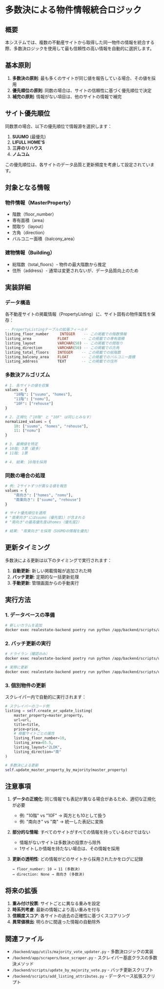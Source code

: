 # 多数決による物件情報統合ロジック

## 概要

本システムでは、複数の不動産サイトから取得した同一物件の情報を統合する際、多数決ロジックを使用して最も信頼性の高い情報を自動的に選択します。

## 基本原則

1. **多数決の原則**: 最も多くのサイトが同じ値を報告している場合、その値を採用
2. **優先順位の原則**: 同数の場合は、サイトの信頼性に基づく優先順位で決定
3. **補完の原則**: 情報がない項目は、他のサイトの情報で補完

## サイト優先順位

同数票の場合、以下の優先順位で情報源を選択します：

1. **SUUMO** (最優先)
2. **LIFULL HOME'S**
3. **三井のリハウス**
4. **ノムコム**

この優先順位は、各サイトのデータ品質と更新頻度を考慮して設定されています。

## 対象となる情報

### 物件情報（MasterProperty）
- 階数（floor_number）
- 専有面積（area）
- 間取り（layout）
- 方角（direction）
- バルコニー面積（balcony_area）

### 建物情報（Building）
- 総階数（total_floors）- 物件の最大階数から推定
- 住所（address）- 通常は変更されないが、データ品質向上のため

## 実装詳細

### データ構造

各不動産サイトの掲載情報（PropertyListing）に、サイト固有の物件属性を保存：

```sql
-- PropertyListingテーブルの拡張フィールド
listing_floor_number     INTEGER    -- この掲載での階数情報
listing_area            FLOAT      -- この掲載での専有面積
listing_layout          VARCHAR(50) -- この掲載での間取り
listing_direction       VARCHAR(50) -- この掲載での方角
listing_total_floors    INTEGER    -- この掲載での総階数
listing_balcony_area    FLOAT      -- この掲載でのバルコニー面積
listing_address         TEXT       -- この掲載での住所
```

### 多数決アルゴリズム

```python
# 1. 各サイトの値を収集
values = {
    "10階": ["suumo", "homes"],
    "11階": ["nomu"],
    "10F": ["rehouse"]
}

# 2. 正規化（"10階" と "10F" は同じとみなす）
normalized_values = {
    10: ["suumo", "homes", "rehouse"],
    11: ["nomu"]
}

# 3. 最頻値を特定
# 10階: 3票（最多）
# 11階: 1票

# 4. 結果: 10階を採用
```

### 同数の場合の処理

```python
# 例: 2サイトずつが異なる値を報告
values = {
    "南向き": ["homes", "nomu"],
    "南東向き": ["suumo", "rehouse"]
}

# サイト優先順位を適用
# "南東向き"にはsuumo（優先度1）が含まれる
# "南向き"の最高優先度はhomes（優先度2）

# 結果: "南東向き"を採用（SUUMOの情報を優先）
```

## 更新タイミング

多数決による更新は以下のタイミングで実行されます：

1. **自動更新**: 新しい掲載情報が追加された時
2. **バッチ更新**: 定期的な一括更新処理
3. **手動更新**: 管理画面からの手動実行

## 実行方法

### 1. データベースの準備

```bash
# 新しいカラムを追加
docker exec realestate-backend poetry run python /app/backend/scripts/add_listing_attributes.py
```

### 2. バッチ更新の実行

```bash
# ドライラン（確認のみ）
docker exec realestate-backend poetry run python /app/backend/scripts/update_by_majority_vote.py

# 実際に更新
docker exec realestate-backend poetry run python /app/backend/scripts/update_by_majority_vote.py --execute
```

### 3. 個別物件の更新

スクレイパー内で自動的に実行されます：

```python
# スクレイパーのコード例
listing = self.create_or_update_listing(
    master_property=master_property,
    url=url,
    title=title,
    price=price,
    # 掲載サイトごとの属性
    listing_floor_number=10,
    listing_area=65.5,
    listing_layout="2LDK",
    listing_direction="南"
)

# 多数決による更新
self.update_master_property_by_majority(master_property)
```

## 注意事項

1. **データの正規化**: 同じ情報でも表記が異なる場合があるため、適切な正規化が必要
   - 例: "10階" vs "10F" → 両方とも10として扱う
   - 例: "南向き" vs "南" → 統一した表記に変換

2. **部分的な情報**: すべてのサイトがすべての情報を持っているわけではない
   - 情報がないサイトは多数決の投票から除外
   - 1サイトしか情報を持たない場合は、その情報を採用

3. **更新の透明性**: どの情報がどのサイトから採用されたかをログに記録
   ```
   → floor_number: 10 → 11 (多数決)
   → direction: None → 南向き (多数決)
   ```

## 将来の拡張

1. **重み付け投票**: サイトごとに異なる重みを設定
2. **時系列考慮**: 最新の情報により高い重みを付与
3. **信頼度スコア**: 各サイトの過去の正確性に基づくスコアリング
4. **異常値検出**: 明らかに間違った情報の自動除外

## 関連ファイル

- `/backend/app/utils/majority_vote_updater.py` - 多数決ロジックの実装
- `/backend/app/scrapers/base_scraper.py` - スクレイパー基底クラスの多数決メソッド
- `/backend/scripts/update_by_majority_vote.py` - バッチ更新スクリプト
- `/backend/scripts/add_listing_attributes.py` - データベース拡張スクリプト